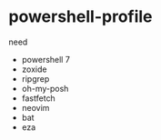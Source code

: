 # powershell-profile

need

- powershell 7
- zoxide
- ripgrep
- oh-my-posh
- fastfetch
- neovim
- bat
- eza

